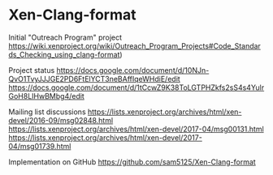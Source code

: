 # Xen-Clang-format

Initial "Outreach Program" project
https://wiki.xenproject.org/wiki/Outreach_Program_Projects#Code_Standards_Checking_using_clang-format)

Project status
https://docs.google.com/document/d/10NJn-QvO1TvyJJJGE2PD6FtElYCT3neBAffIqeWHdiE/edit
https://docs.google.com/document/d/1tCcwZ9K38ToLGTPHZkfs2sS4s4YulrGoH8LIHwBMbg4/edit

Mailing list discussions
https://lists.xenproject.org/archives/html/xen-devel/2016-09/msg02848.html
https://lists.xenproject.org/archives/html/xen-devel/2017-04/msg00131.html
https://lists.xenproject.org/archives/html/xen-devel/2017-04/msg01739.html

Implementation on GitHub
https://github.com/sam5125/Xen-Clang-format
